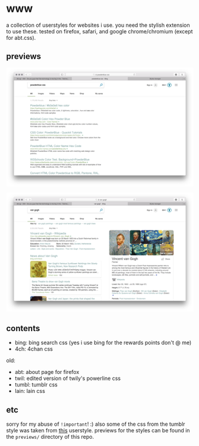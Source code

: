 # www

a collection of userstyles for websites i use. you need the stylish extension to use these. tested on firefox, safari, and google chrome/chromium (except for abt.css).

## previews

![bing1](https://github.com/jastronaut/www/blob/master/previews/bing1.png)

![bing2](https://github.com/jastronaut/www/blob/master/previews/bing2.png)

## contents

- bing: bing search css (yes i use bing for the rewards points don't @ me)
- 4ch: 4chan css

old:

- abt: about page for firefox
- twil: edited version of twily's powerline css
- tumbl: tumblr css
- lain: lain css

## etc

sorry for my abuse of `!important`! :)
also some of the css from the tumblr style was taken from [this](https://userstyles.org/styles/108516/declutter-series-tumblr) userstyle.
previews for the styles can be found in the `previews/` directory of this repo.